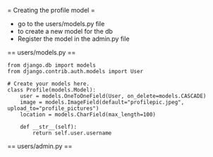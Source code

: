 
= Creating the profile model =
* go to the users/models.py file
* to create a new model for the db
* Register the model in the admin.py file

== users/models.py ==

	from django.db import models
	from django.contrib.auth.models import User

	# Create your models here.
	class Profile(models.Model):
		user = models.OneToOneField(User, on_delete=models.CASCADE)
		image = models.ImageField(default="profilepic.jpeg", upload_to="profile_pictures")
		location = models.CharField(max_length=100)

		def __str__(self):
			return self.user.username
			
== users/admin.py ==

